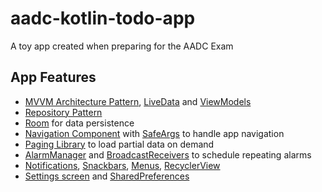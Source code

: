 # aadc-kotlin-todo-app

A toy app created when preparing for the AADC Exam

## App Features
*   [MVVM Architecture Pattern](https://medium.com/upday-devs/android-architecture-patterns-part-3-model-view-viewmodel-e7eeee76b73b), [LiveData](https://developer.android.com/topic/libraries/architecture/livedata) and [ViewModels](https://developer.android.com/topic/libraries/architecture/viewmodel)
*   [Repository Pattern](https://www.raywenderlich.com/3595916-clean-architecture-tutorial-for-android-getting-started)
*   [Room](https://developer.android.com/topic/libraries/architecture/room) for data persistence
*   [Navigation Component](https://developer.android.com/guide/navigation) with [SafeArgs](https://developer.android.com/guide/navigation/navigation-pass-data) to handle app navigation
*   [Paging Library](https://developer.android.com/topic/libraries/architecture/paging) to load partial data on demand
*   [AlarmManager](https://developer.android.com/training/scheduling/alarms) and [BroadcastReceivers](https://developer.android.com/guide/components/broadcasts) to schedule repeating alarms
*   [Notifications](https://developer.android.com/guide/topics/ui/notifiers/notifications), [Snackbars](https://developer.android.com/reference/android/support/design/widget/Snackbar), [Menus](https://developer.android.com/guide/topics/ui/menus), [RecyclerView](https://developer.android.com/guide/topics/ui/layout/recyclerview)
*   [Settings screen](https://developer.android.com/guide/topics/ui/settings) and [SharedPreferences](https://developer.android.com/training/data-storage/shared-preferences)


